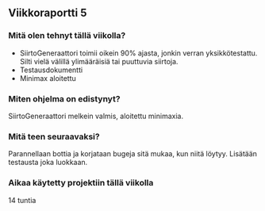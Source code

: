 ## Viikkoraportti 5

### Mitä olen tehnyt tällä viikolla?

- SiirtoGeneraattori toimii oikein 90% ajasta, jonkin verran yksikkötestattu. Silti vielä välillä ylimääräisiä tai puuttuvia siirtoja.
- Testausdokumentti
- Minimax aloitettu

### Miten ohjelma on edistynyt?

SiirtoGeneraattori melkein valmis, aloitettu minimaxia.

### Mitä teen seuraavaksi?

Parannellaan bottia ja korjataan bugeja sitä mukaa, kun niitä löytyy. Lisätään testausta joka luokkaan.

### Aikaa käytetty projektiin tällä viikolla

14 tuntia